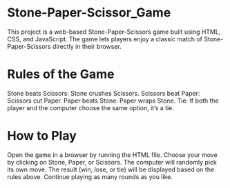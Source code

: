 # Stone-Paper-Scissor_Game
This project is a web-based Stone-Paper-Scissors game built using HTML, CSS, and JavaScript. The game lets players enjoy a classic match of Stone-Paper-Scissors directly in their browser.

# Rules of the Game
Stone beats Scissors: Stone crushes Scissors.
Scissors beat Paper: Scissors cut Paper.
Paper beats Stone: Paper wraps Stone.
Tie: If both the player and the computer choose the same option, it’s a tie.

# How to Play
Open the game in a browser by running the HTML file.
Choose your move by clicking on Stone, Paper, or Scissors.
The computer will randomly pick its own move.
The result (win, lose, or tie) will be displayed based on the rules above.
Continue playing as many rounds as you like.
